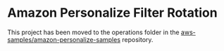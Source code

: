 # Amazon Personalize Filter Rotation

This project has been moved to the operations folder in the [aws-samples/amazon-personalize-samples](https://github.com/aws-samples/amazon-personalize-samples/tree/master/next_steps/operations/filter_rotator) repository.
